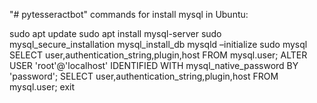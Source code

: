 "# pytesseractbot" 
commands for install mysql in Ubuntu:

sudo apt update
sudo apt install mysql-server
sudo mysql_secure_installation
mysql_install_db
mysqld –initialize
sudo mysql
SELECT user,authentication_string,plugin,host FROM mysql.user;
ALTER USER
'root'@'localhost' IDENTIFIED WITH mysql_native_password BY 'password';
SELECT user,authentication_string,plugin,host FROM mysql.user;
exit
